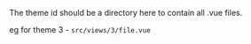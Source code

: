 The theme id should be a directory here to contain all .vue files.   

eg for theme 3 - ```src/views/3/file.vue```  